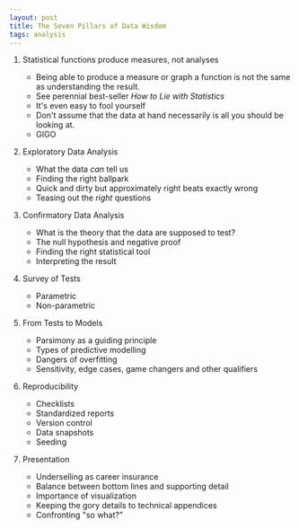 ```yaml
---
layout: post
title: The Seven Pillars of Data Wisdom
tags: analysis
---	
```

1.   Statistical functions produce measures, not analyses
     * Being able to produce a measure or graph a function is not the same as understanding the result.
     * See perennial best-seller *How to Lie with Statistics*
     * It's even easy to fool yourself
     * Don't assume that the data at hand necessarily is all you should be looking at.
     * GIGO
   
2.  Exploratory Data Analysis
     * What the data *can* tell us
     * Finding the right ballpark
     * Quick and dirty but approximately right beats exactly wrong
     * Teasing out the *right* questions
    
3. Confirmatory Data Analysis
     * What is the theory that the data are supposed to test?
     * The null hypothesis and negative proof
     * Finding the right statistical tool
     * Interpreting the result
     
4.  Survey of Tests
     * Parametric
     * Non-parametric

5.   From Tests to Models
     * Parsimony as a guiding principle
     * Types of predictive modelling
     * Dangers of overfitting
     * Sensitivity, edge cases, game changers and other qualifiers
     
6.  Reproducibility
     * Checklists
     * Standardized reports
     * Version control
     * Data snapshots
     * Seeding
     
7. Presentation
     * Underselling as career insurance
     * Balance between bottom lines and supporting detail
     * Importance of visualization
     * Keeping the gory details to technical appendices
     * Confronting "so what?"